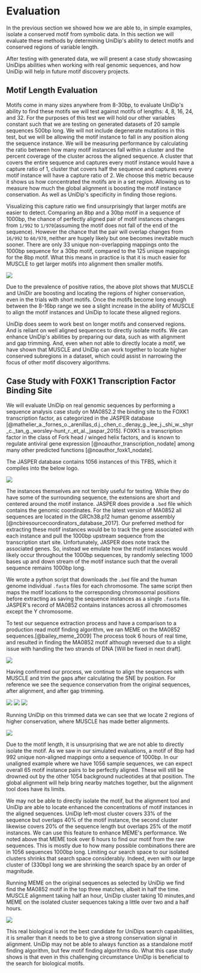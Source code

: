 
# Evaluation

In the previous section we showed how we are able to, in simple examples, isolate a conserved motif from symbolic data. In this section we will evaluate these methods by determining UniDip's ability to detect motifs and conserved regions of variable length.

After testing with generated data, we will present a case study showcasing UniDips abilities when working with real genomic sequences, and how UniDip will help in future motif discovery projects.

## Motif Length Evaluation
<!-- 4, 8, 16, 24, 32 -->

Motifs come in many sizes anywhere from 8-30bp, to evaluate UniDip's ability to find these motifs we will test against motifs of lengths: 4, 8, 16, 24, and 32. For the purposes of this test we will hold our other variables constant such that we are testing on generated datasets of 20 sample sequences 500bp long. We will not include degenerate mutations in this test, but we will be allowing the motif instance to fall in any position along the sequence instance. We will be measuring performance by calculating the ratio between how many motif instances fall within a cluster and the percent coverage of the cluster across the aligned sequence. A cluster that covers the entire sequence and captures every motif instance would have a capture ratio of 1, cluster that covers half the sequence and captures every motif instance will have a capture ratio of 2. We choose this metric because it shows us how concentrated the motifs are in a set region. Allowing us to measure how much the global alignment is boosting the motif instance conservation. As well as UniDip's specificity in finding those regions.

Visualizing this capture ratio we find unsurprisingly that larger motifs are easier to detect. Comparing an 8bp and a 30bp motif in a sequence of 1000bp, the chance of perfectly aligned pair of motif instances changes from `1/992` to `1/970`(assuming the motif does not fall of the end of the sequence). However the chance that the pair will overlap changes from `16/992` to `60/970`, neither are hugely likely but one becomes inevitable much sooner. There are only 33 unique non-overlapping mappings onto the 1000bp sequence for a 30bp motif, compared to the 125 unique mappings for the 8bp motif. What this means in practice is that it is much easier for MUSCLE to get larger motifs into alignment then smaller motifs.

![](./imgs/EvalMotifLength.png)

Due to the prevalence of positive ratios, the above plot shows that MUSCLE and UniDir are boosting and locating the regions of higher conservation, even in the trials with short motifs. Once the motifs become long enough between the 8-16bp range we see a slight increase in the ability of MUSCLE to align the motif instances and UniDip to locate these aligned regions. 

UniDip does seem to work best on longer motifs and conserved regions. And is reliant on well aligned sequences to directly isolate motifs. We can enhance UniDip's abilities by preparing our data, such as with alignment and gap trimming. And, even when not able to directly locate a motif, we have shown that MUSCLE and UniDip can work together to locate higher conserved subregions in a dataset, which could assist in narrowing the focus of other motif discovery algorithms.

## Case Study with FOXK1 Transcription Factor Binding Site

We will evaluate UniDip on real genomic sequences by performing a sequence analysis case study on MA0852.2 the binding site to the FOXK1 transcription factor, as categorized in the JASPER database [@mathelier_a._fornes_o._arenillas_d.j._chen_c._denay_g._lee_j._shi_w._shyr_c._tan_g._worsley-hunt_r._et_al._jaspar_2015]. FOXK1 is a transcription factor in the class of Fork head / winged helix factors, and is known to regulate antiviral gene expression [@noauthor_transcription_nodate] among many other predicted functions [@noauthor_foxk1_nodate].

The JASPER database contains 1056 instances of this TFBS, which it compiles into the below logo. 

![](./imgs/MA0852.2.svg)

The instances themselves are not terribly useful for testing. While they do have some of the surrounding sequence, the extensions are short and centered around the motif instance. JASPER does provide a `.bed` file which contains the genomic coordinates. For the latest version of MA0852 all sequences are located in the GRCh38.p12 human genome assembly [@ncbiresourcecoordinators_database_2017]. Our preferred method for extracting these motif instances would be to track the gene associated with each instance and pull the 1000bp upstream sequence from the transcription start site. Unfortunately, JASPER does note track the associated genes. So, instead we emulate how the motif instances would likely occur throughout the 1000bp sequences, by randomly selecting 1000 bases up and down stream of the motif instance such that the overall sequence remains 1000bp long. 

We wrote a python script that downloads the `.bed` file and the human genome individual `.fasta` files for each chromosome. The same script then maps the motif locations to the corresponding chromosomal positions before extracting as saving the sequence instances as a single `.fasta` file. JASPER's record of MA0852 contains instances across all chromosomes except the Y chromosome.

To test our sequence extraction process and have a comparison to a production read motif finding algorithm, we ran MEME on the MA0852 sequences.[@bailey_meme_2009] The process took 6 hours of real time, and resulted in finding the MA0852 motif although reversed due to a slight issue with handling the two strands of DNA [Will be fixed in next draft].

![](./imgs/MA0852RAW.png)

Having confirmed our process, we continue to align the sequences with MUSCLE and trim the gaps after calculating the SNE by position. For reference we see the sequence conservation from the original sequences, after alignment, and after gap trimming. 

![](./imgs/RealOriConservation.png)
![](./imgs/RealAlignedConservation.png)
![](./imgs/RealTrimmedConservation.png)

Running UniDip on this trimmed data we can see that we locate 2 regions of higher conservation, where MUSCLE has made better alignments. 

![](./imgs/RealTrimmedCluster.png)

Due to the motif length, it is unsurprising that we are not able to directly isolate the motif. As we saw in our simulated evaluations, a motif of 8bp had 992 unique non-aligned mappings onto a sequence of 1000bp. In our unaligned example where we have 1056 sample sequences, we can expect overall 65 motif instance pairs to be perfectly aligned. These will still be drowned out by the other 1054 background nucleotides at that position. The global alignment will help bring nearby matches together, but the alignment tool does have its limits. 

We may not be able to directly isolate the motif, but the alignment tool and UniDip are able to locate enhanced the concentrations of motif instances in the aligned sequences. UniDip left-most cluster covers 33% of the sequence but overlaps 40% of the motif instance, the second cluster likewise covers 20% of the sequence length but overlaps 25% of the motif instances. We can use this feature to enhance MEME's performance. We noted above that MEME took over 6 hours to find our motif from the raw sequences. This is mostly due to how many possible combinations there are in 1056 sequences 1000bp long. Limiting our search space to our isolated clusters shrinks that search space considerably. Indeed, even with our large cluster of (330bp) long we are shrinking the search space by an order of magnitude. 

Running MEME on the original sequences as selected by UniDip we find find the MA0852 motif in the top three matches, albeit in half the time. MUSCLE alignment taking half an hour, UniDip cluster taking 10 minutes,and MEME on the isolated cluster sequences taking a little over two and a half hours. 

![](./imgs/MA0852TRIMMED.png) 

This real biological is not the best candidate for UniDips search capabilities, it is smaller than it needs to be to give a strong conservation signal in alignment. UniDip may not be able to always function as a standalone motif finding algorithm, but few motif finding algorithms do. What this case study shows is that even in this challenging circumstance UniDip is beneficial to the search for biological motifs. 

